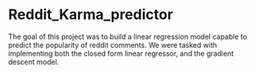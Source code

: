 # Reddit_Karma_predictor

The goal of this project was to build a linear regression model capable to predict the popularity of reddit comments.
We were tasked with implementing both the closed form linear regressor, and the gradient descent model.  
